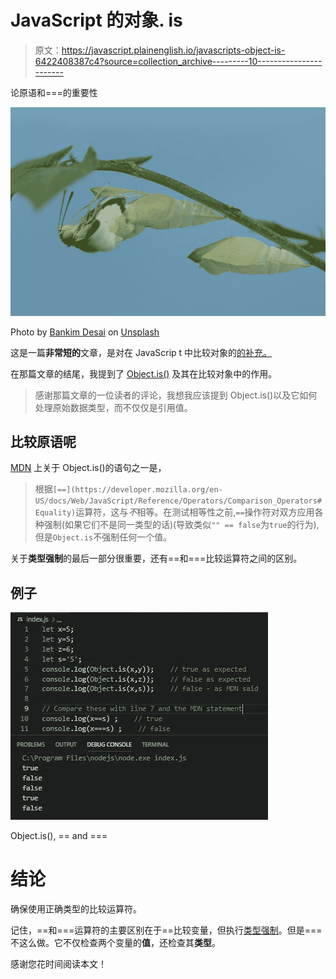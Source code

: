 # JavaScript 的对象. is

> 原文：<https://javascript.plainenglish.io/javascripts-object-is-6422408387c4?source=collection_archive---------10----------------------->

论原语和===的重要性

![](img/bfe91a085844d5e15d584d67b7f432ea.png)

Photo by [Bankim Desai](https://unsplash.com/@rochangraphics?utm_source=unsplash&utm_medium=referral&utm_content=creditCopyText) on [Unsplash](https://unsplash.com/s/photos/chrysalis?utm_source=unsplash&utm_medium=referral&utm_content=creditCopyText)

这是一篇**非常短的**文章，是对在 JavaScrip t 中比较对象的[的补充。](https://medium.com/javascript-in-plain-english/comparing-objects-in-javascript-ce2dc1f3de7f)

在那篇文章的结尾，我提到了 [Object.is()](https://developer.mozilla.org/en-US/docs/Web/JavaScript/Reference/Global_Objects/Object/is) 及其在比较对象中的作用。

> 感谢那篇文章的一位读者的评论，我想我应该提到 Object.is()以及它如何处理原始数据类型，而不仅仅是引用值。

## 比较原语呢

[MDN](https://developer.mozilla.org/en-US/) 上关于 Object.is()的语句之一是，

> 根据`[==](https://developer.mozilla.org/en-US/docs/Web/JavaScript/Reference/Operators/Comparison_Operators#Equality)`运算符，这与*不*相等。在测试相等性之前,`==`操作符对双方应用各种强制(如果它们不是同一类型的话)(导致类似`"" == false`为`true`的行为),但是`Object.is`不强制任何一个值。

关于**类型强制**的最后一部分很重要，还有==和===比较运算符之间的区别。

## 例子

![](img/704bcd4d5a13bea3818f81fb698ea78a.png)

Object.is(), == and ===

# 结论

确保使用正确类型的比较运算符。

记住，==和===运算符的主要区别在于==比较变量，但执行[类型强制](https://developer.mozilla.org/en-US/docs/Glossary/Type_coercion)。但是===不这么做。它不仅检查两个变量的**值**，还检查其**类型**。

感谢您花时间阅读本文！